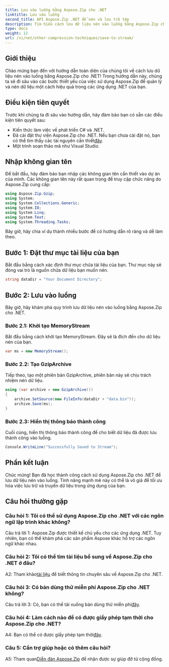 ```yaml
---
title: Lưu vào luồng bằng Aspose.Zip cho .NET
linktitle: Lưu vào luồng
second_title: API Aspose.Zip .NET để nén và lưu trữ tệp
description: Tìm hiểu cách lưu dữ liệu nén vào luồng bằng Aspose.Zip cho .NET. Nâng cao kỹ năng phát triển .NET của bạn với hướng dẫn từng bước này.
type: docs
weight: 12
url: /vi/net/other-compression-techniques/save-to-stream/
---
```

## Giới thiệu

Chào mừng bạn đến với hướng dẫn toàn diện của chúng tôi về cách lưu dữ liệu nén vào luồng bằng Aspose.Zip cho .NET! Trong hướng dẫn này, chúng ta sẽ đi sâu vào các bước thiết yếu của việc sử dụng Aspose.Zip để quản lý và nén dữ liệu một cách hiệu quả trong các ứng dụng .NET của bạn.

## Điều kiện tiên quyết

Trước khi chúng ta đi sâu vào hướng dẫn, hãy đảm bảo bạn có sẵn các điều kiện tiên quyết sau:

- Kiến thức làm việc về phát triển C# và .NET.
-  Đã cài đặt thư viện Aspose.Zip cho .NET. Nếu bạn chưa cài đặt nó, bạn có thể tìm thấy các tài nguyên cần thiết[đây](https://releases.aspose.com/zip/net/).
- Một trình soạn thảo mã như Visual Studio.

## Nhập không gian tên

Để bắt đầu, hãy đảm bảo bạn nhập các không gian tên cần thiết vào dự án của mình. Các không gian tên này rất quan trọng để truy cập chức năng do Aspose.Zip cung cấp:

```csharp
using Aspose.Zip.Gzip;
using System;
using System.Collections.Generic;
using System.IO;
using System.Linq;
using System.Text;
using System.Threading.Tasks;
```

Bây giờ, hãy chia ví dụ thành nhiều bước để có hướng dẫn rõ ràng và dễ làm theo.

## Bước 1: Đặt thư mục tài liệu của bạn

Bắt đầu bằng cách xác định thư mục chứa tài liệu của bạn. Thư mục này sẽ đóng vai trò là nguồn chứa dữ liệu bạn muốn nén.

```csharp
string dataDir = "Your Document Directory";
```

## Bước 2: Lưu vào luồng

Bây giờ, hãy khám phá quy trình lưu dữ liệu nén vào luồng bằng Aspose.Zip cho .NET.

### Bước 2.1: Khởi tạo MemoryStream

Bắt đầu bằng cách khởi tạo MemoryStream. Đây sẽ là đích đến cho dữ liệu nén của bạn.

```csharp
var ms = new MemoryStream();
```

### Bước 2.2: Tạo GzipArchive

Tiếp theo, tạo một phiên bản GzipArchive, phiên bản này sẽ chịu trách nhiệm nén dữ liệu.

```csharp
using (var archive = new GzipArchive())
{
    archive.SetSource(new FileInfo(dataDir + "data.bin"));
    archive.Save(ms);
}
```

### Bước 2.3: Hiển thị thông báo thành công

Cuối cùng, hiển thị thông báo thành công để cho biết dữ liệu đã được lưu thành công vào luồng.

```csharp
Console.WriteLine("Successfully Saved to Stream");
```

## Phần kết luận

Chúc mừng! Bạn đã học thành công cách sử dụng Aspose.Zip cho .NET để lưu dữ liệu nén vào luồng. Tính năng mạnh mẽ này có thể là vô giá để tối ưu hóa việc lưu trữ và truyền dữ liệu trong ứng dụng của bạn.

## Câu hỏi thường gặp

### Câu hỏi 1: Tôi có thể sử dụng Aspose.Zip cho .NET với các ngôn ngữ lập trình khác không?

Câu trả lời 1: Aspose.Zip được thiết kế chủ yếu cho các ứng dụng .NET. Tuy nhiên, bạn có thể khám phá các sản phẩm Aspose khác hỗ trợ các ngôn ngữ khác nhau.

### Câu hỏi 2: Tôi có thể tìm tài liệu bổ sung về Aspose.Zip cho .NET ở đâu?

 A2: Tham khảo[tài liệu](https://reference.aspose.com/zip/net/) để biết thông tin chuyên sâu về Aspose.Zip cho .NET.

### Câu hỏi 3: Có bản dùng thử miễn phí Aspose.Zip cho .NET không?

 Câu trả lời 3: Có, bạn có thể tải xuống bản dùng thử miễn phí[đây](https://releases.aspose.com/).

### Câu hỏi 4: Làm cách nào để có được giấy phép tạm thời cho Aspose.Zip cho .NET?

 A4: Bạn có thể có được giấy phép tạm thời[đây](https://purchase.aspose.com/temporary-license/).

### Câu 5: Cần trợ giúp hoặc có thêm câu hỏi?

 A5: Tham quan[Diễn đàn Aspose.Zip](https://forum.aspose.com/c/zip/37) để nhận được sự giúp đỡ từ cộng đồng.